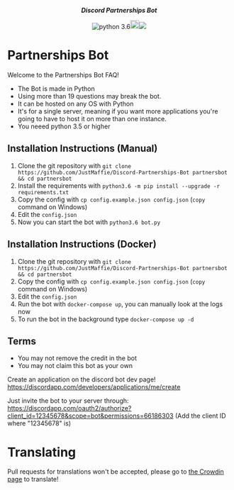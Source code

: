 <div align="center">
        <p><i><b>Discord Partnerships Bot</b></i></p>
	<p><a href="https://discord.gg/hYtBNYM" target="_blank"><img src="https://discordapp.com/api/guilds/371635725671596033/embed.png" alt="" /></a><img src="https://img.shields.io/badge/python-3.6-brightgreen.svg" alt="python 3.6" /><a href="https://www.patreon.com/partnerships" target="_blank"><img alt="become a patron" src="https://c5.patreon.com/external/logo/become_a_patron_button.png" height="20px"></a><a title="Crowdin" target="_blank" href="https://crowdin.com/project/discord-partnerships-bot"><img src="https://d322cqt584bo4o.cloudfront.net/discord-partnerships-bot/localized.svg"></a></p>
</div> 



# Partnerships Bot
Welcome to the Partnerships Bot FAQ!
 
* The Bot is made in Python
* Using more than 19 questions may break the bot.
* It can be hosted on any OS with Python
* It's for a single server, meaning if you want more applications you're going to have to host it on more than one instance.
* You neeed python 3.5 or higher
 
## Installation Instructions (Manual)
1) Clone the git repository with `git clone https://github.com/JustMaffie/Discord-Partnerships-Bot partnersbot && cd partnersbot`
2) Install the requirements with `python3.6 -m pip install --upgrade -r requirements.txt`
3) Copy the config with `cp config.example.json config.json` (`copy` command on Windows)
4) Edit the `config.json`
5) Now you can start the bot with `python3.6 bot.py`

## Installation Instructions (Docker)
1) Clone the git repository with `git clone https://github.com/JustMaffie/Discord-Partnerships-Bot partnersbot && cd partnersbot`
2) Copy the config with `cp config.example.json config.json` (`copy` command on Windows)
3) Edit the `config.json`
4) Run the bot with `docker-compose up`, you can manually look at the logs now
5) To run the bot in the background type `docker-compose up -d`

## Terms
* You may not remove the credit in the bot
* You may not claim this bot as your own
 
Create an application on the discord bot dev page!
https://discordapp.com/developers/applications/me/create
 
Just invite the bot to your server through:
https://discordapp.com/oauth2/authorize?client_id=12345678&scope=bot&permissions=66186303
(Add the client ID where "12345678" is)


# Translating
Pull requests for translations won't be accepted, please go to [the Crowdin page](https://crowdin.com/project/discord-partnerships-bot) to translate!